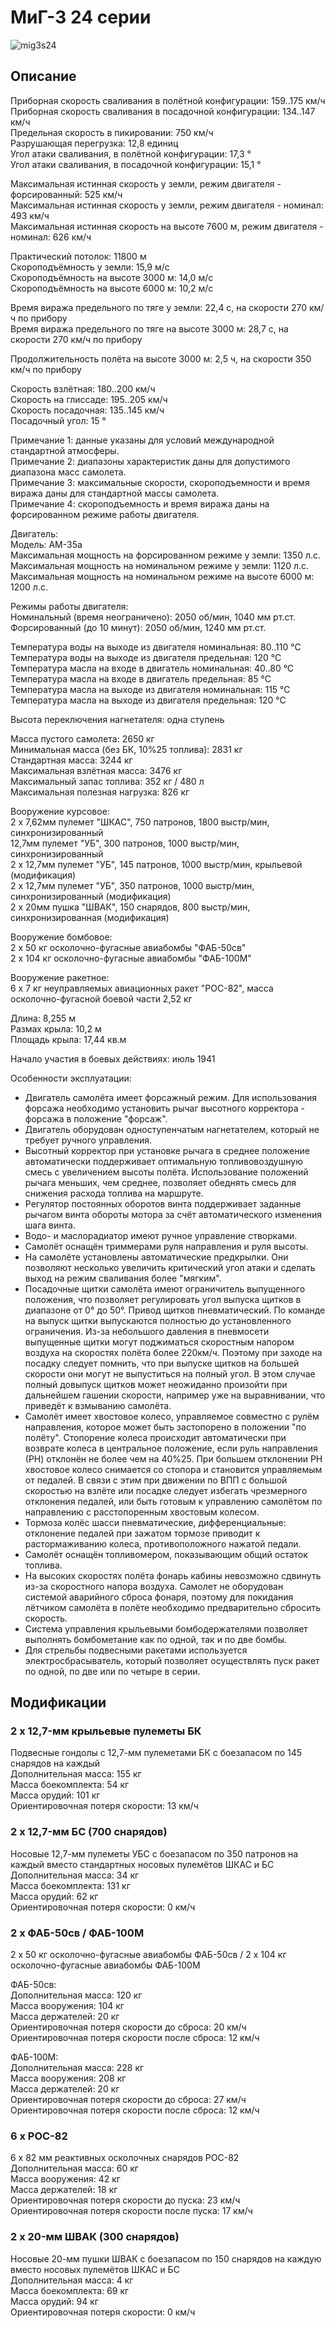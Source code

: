 # МиГ-3 24 серии  
  
![mig3s24](../images/mig3s24.png)  
  
## Описание  
  
Приборная скорость сваливания в полётной конфигурации: 159..175 км/ч  
Приборная скорость сваливания в посадочной конфигурации: 134..147 км/ч  
Предельная скорость в пикировании: 750 км/ч  
Разрушающая перегрузка: 12,8 единиц  
Угол атаки сваливания, в полётной конфигурации: 17,3 °  
Угол атаки сваливания, в посадочной конфигурации: 15,1 °  
  
Максимальная истинная скорость у земли, режим двигателя - форсированный: 525 км/ч  
Максимальная истинная скорость у земли, режим двигателя - номинал: 493 км/ч  
Максимальная истинная скорость на высоте 7600 м, режим двигателя - номинал: 626 км/ч  
  
Практический потолок: 11800 м  
Скороподъёмность у земли: 15,9 м/с  
Скороподъёмность на высоте 3000 м: 14,0 м/с  
Скороподъёмность на высоте 6000 м: 10,2 м/с  
  
Время виража предельного по тяге у земли: 22,4 с, на скорости 270 км/ч по прибору  
Время виража предельного по тяге на высоте 3000 м: 28,7 с, на скорости 270 км/ч по прибору  
  
Продолжительность полёта на высоте 3000 м: 2,5 ч, на скорости 350 км/ч по прибору  
  
Скорость взлётная: 180..200 км/ч  
Скорость на глиссаде: 195..205 км/ч  
Скорость посадочная: 135..145 км/ч  
Посадочный угол: 15 °  
  
Примечание 1: данные указаны для условий международной стандартной атмосферы.  
Примечание 2: диапазоны характеристик даны для допустимого диапазона масс самолета.  
Примечание 3: максимальные скорости, скороподъемности и время виража даны для стандартной массы самолета.  
Примечание 4: скороподъемность и время виража даны на форсированном режиме работы двигателя.  
  
Двигатель:  
Модель: АМ-35а  
Максимальная мощность на форсированном режиме у земли: 1350 л.с.  
Максимальная мощность на номинальном режиме у земли: 1120 л.с.  
Максимальная мощность на номинальном режиме на высоте 6000 м: 1200 л.с.  
  
Режимы работы двигателя:  
Номинальный (время неограничено): 2050 об/мин, 1040 мм рт.ст.  
Форсированный (до 10 минут): 2050 об/мин, 1240 мм рт.ст.  
  
Температура воды на выходе из двигателя номинальная: 80..110 °С  
Температура воды на выходе из двигателя предельная: 120 °С  
Температура масла на входе в двигатель номинальная: 40..80 °С  
Температура масла на входе в двигатель предельная: 85 °С  
Температура масла на выходе из двигателя номинальная: 115 °С  
Температура масла на выходе из двигателя предельная: 120 °С  
  
Высота переключения нагнетателя: одна ступень   
  
Масса пустого самолета: 2650 кг  
Минимальная масса (без БК, 10%25 топлива): 2831 кг  
Стандартная масса: 3244 кг  
Максимальная взлётная масса: 3476 кг  
Максимальный запас топлива: 352 кг / 480 л  
Максимальная полезная нагрузка: 826 кг  
  
Вооружение курсовое:  
2 x 7,62мм пулемет "ШКАС", 750 патронов, 1800 выстр/мин, синхронизированный  
12,7мм пулемет "УБ", 300 патронов, 1000 выстр/мин, синхронизированный  
2 x 12,7мм пулемет "УБ", 145 патронов, 1000 выстр/мин, крыльевой (модификация)  
2 x 12,7мм пулемет "УБ", 350 патронов, 1000 выстр/мин, синхронизированный (модификация)  
2 x 20мм пушка "ШВАК", 150 снарядов, 800 выстр/мин, синхронизированная (модификация)  
  
Вооружение бомбовое:  
2 x 50 кг осколочно-фугасные авиабомбы "ФАБ-50св"  
2 x 104 кг осколочно-фугасные авиабомбы "ФАБ-100М"  
  
Вооружение ракетное:  
6 x 7 кг неуправляемых авиационных ракет "РОС-82", масса осколочно-фугасной боевой части 2,52 кг  
  
Длина: 8,255 м  
Размах крыла: 10,2 м  
Площадь крыла: 17,44 кв.м  
  
Начало участия в боевых действиях: июль 1941  
  
Особенности эксплуатации:  
- Двигатель самолёта имеет форсажный режим. Для использования форсажа необходимо установить рычаг высотного корректора - форсажа в положение "форсаж".  
- Двигатель оборудован одноступенчатым нагнетателем, который не требует ручного управления.  
- Высотный корректор при установке рычага в среднее положение автоматически поддерживает оптимальную топливовоздушную смесь с увеличением высоты полёта. Использование положений рычага меньших, чем среднее, позволяет обеднять смесь для снижения расхода топлива на маршруте.  
- Регулятор постоянных оборотов винта поддерживает заданные рычагом винта обороты мотора за счёт автоматического изменения шага винта.  
- Водо- и маслорадиатор имеют ручное управление створками.  
- Самолёт оснащён триммерами руля направления и руля высоты.  
- На самолёте установлены автоматические предкрылки. Они позволяют несколько увеличить критический угол атаки и сделать выход на режим сваливания более "мягким".  
- Посадочные щитки самолёта имеют ограничитель выпущенного положения, что позволяет регулировать угол выпуска щитков в диапазоне от 0° до 50°. Привод щитков пневматический. По команде на выпуск щитки выпускаются полностью до установленного ограничения. Из-за небольшого давления в пневмосети выпущенные щитки могут поджиматься скоростным напором воздуха на скоростях полёта более 220км/ч. Поэтому при заходе на посадку следует помнить, что при выпуске щитков на большей скорости они могут не выпуститься на полный угол. В этом случае полный довыпуск щитков может неожиданно произойти при дальнейшем гашении скорости, например уже на выравнивании, что приведёт к взмыванию самолёта.  
- Самолёт имеет хвостовое колесо, управляемое совместно с рулём направления, которое может быть застопорено в положении "по полёту". Стопорение колеса происходит автоматически при возврате колеса в центральное положение, если руль направления (РН) отклонён не более чем на 40%25. При большем отклонении РН хвостовое колесо снимается со стопора и становится управляемым от педалей. В связи с этим при движении по ВПП с большой скоростью на взлёте или посадке следует избегать чрезмерного отклонения педалей, или быть готовым к управлению самолётом по направлению с расстопоренным хвостовым колесом.  
- Тормоза колёс шасси пневматические, дифференциальные: отклонение педалей при зажатом тормозе приводит к растормаживанию колеса, противоположного нажатой педали.  
- Самолёт оснащён топливомером, показывающим общий остаток топлива.  
- На высоких скоростях полёта фонарь кабины невозможно сдвинуть из-за скоростного напора воздуха. Самолет не оборудован системой аварийного сброса фонаря, поэтому для покидания лётчиком самолёта в полёте необходимо предварительно сбросить скорость.  
- Система управления крыльевыми бомбодержателями позволяет выполнять бомбометание как по одной, так и по две бомбы.  
- Для стрельбы подвесными ракетами используется электросбрасыватель, который позволяет осуществлять пуск ракет по одной, по две или по четыре в серии.  
  
## Модификации  
  
  
### 2 x 12,7-мм крыльевые пулеметы БК  
  
Подвесные гондолы с 12,7-мм пулеметами БК с боезапасом по 145 снарядов на каждый  
Дополнительная масса: 155 кг  
Масса боекомплекта: 54 кг  
Масса орудий: 101 кг  
Ориентировочная потеря скорости: 13 км/ч  
  
### 2 x 12,7-мм БС (700 снарядов)  
  
Носовые 12,7-мм пулеметы УБС с боезапасом по 350 патронов на каждый вместо стандартных носовых пулемётов ШКАС и БС  
Дополнительная масса: 34 кг  
Масса боекомплекта: 131 кг  
Масса орудий: 62 кг  
Ориентировочная потеря скорости: 0 км/ч  
  
### 2 х ФАБ-50св / ФАБ-100М  
  
2 x 50 кг осколочно-фугасные авиабомбы ФАБ-50св / 2 x 104 кг осколочно-фугасные авиабомбы ФАБ-100М  
  
ФАБ-50св:  
Дополнительная масса: 120 кг  
Масса вооружения: 104 кг  
Масса держателей: 20 кг  
Ориентировочная потеря скорости до сброса: 20 км/ч  
Ориентировочная потеря скорости после сброса: 12 км/ч  
  
ФАБ-100М:  
Дополнительная масса: 228 кг  
Масса вооружения: 208 кг  
Масса держателей: 20 кг  
Ориентировочная потеря скорости до сброса: 27 км/ч  
Ориентировочная потеря скорости после сброса: 12 км/ч  
  
### 6 х РОС-82  
  
6 x 82 мм реактивных осколочных снарядов РОС-82  
Дополнительная масса: 60 кг  
Масса вооружения: 42 кг  
Масса держателей: 18 кг  
Ориентировочная потеря скорости до пуска: 23 км/ч  
Ориентировочная потеря скорости после пуска: 17 км/ч  
  
### 2 x 20-мм ШВАК (300 снарядов)  
  
Носовые 20-мм пушки ШВАК с боезапасом по 150 снарядов на каждую вместо носовых пулемётов ШКАС и БС  
Дополнительная масса: 4 кг  
Масса боекомплекта: 69 кг  
Масса орудий: 94 кг  
Ориентировочная потеря скорости: 0 км/ч  